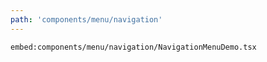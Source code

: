```yaml
---
path: 'components/menu/navigation'
---
```


`embed:components/menu/navigation/NavigationMenuDemo.tsx`
